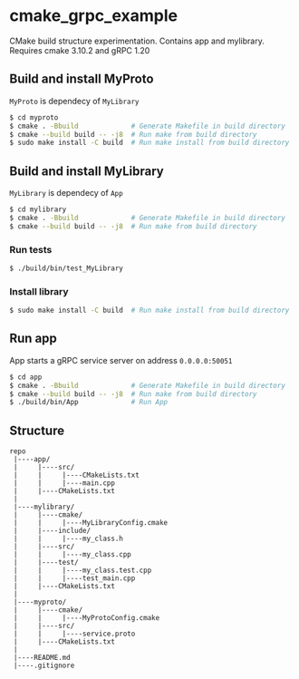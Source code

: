# cmake_grpc_example
CMake build structure experimentation. Contains app and mylibrary. Requires cmake 3.10.2 and gRPC 1.20

## Build and install MyProto
```MyProto``` is dependecy of ```MyLibrary```
```bash
$ cd myproto
$ cmake . -Bbuild             # Generate Makefile in build directory
$ cmake --build build -- -j8  # Run make from build directory
$ sudo make install -C build  # Run make install from build directory
```

## Build and install MyLibrary
```MyLibrary``` is dependecy of ```App```

```bash
$ cd mylibrary
$ cmake . -Bbuild             # Generate Makefile in build directory
$ cmake --build build -- -j8  # Run make from build directory
```

### Run tests
```bash
$ ./build/bin/test_MyLibrary
```

### Install library
```bash
$ sudo make install -C build  # Run make install from build directory
```

## Run app
App starts a gRPC service server on address ```0.0.0.0:50051```
```bash
$ cd app
$ cmake . -Bbuild             # Generate Makefile in build directory
$ cmake --build build -- -j8  # Run make from build directory
$ ./build/bin/App             # Run App
```

## Structure
```
repo
 |----app/
 |     |----src/
 |     |     |----CMakeLists.txt
 |     |     |----main.cpp
 |     |----CMakeLists.txt
 |
 |----mylibrary/
 |     |----cmake/
 |     |     |----MyLibraryConfig.cmake
 |     |----include/
 |     |     |----my_class.h
 |     |----src/
 |     |     |----my_class.cpp
 |     |----test/
 |     |     |----my_class.test.cpp
 |     |     |----test_main.cpp
 |     |----CMakeLists.txt
 |
 |----myproto/
 |     |----cmake/
 |     |     |----MyProtoConfig.cmake
 |     |----src/
 |     |     |----service.proto
 |     |----CMakeLists.txt
 |
 |----README.md
 |----.gitignore
```
